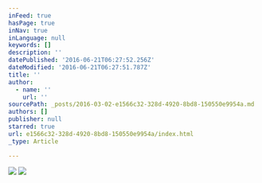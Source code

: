 ```yaml
---
inFeed: true
hasPage: true
inNav: true
inLanguage: null
keywords: []
description: ''
datePublished: '2016-06-21T06:27:52.256Z'
dateModified: '2016-06-21T06:27:51.787Z'
title: ''
author:
  - name: ''
    url: ''
sourcePath: _posts/2016-03-02-e1566c32-328d-4920-8bd8-150550e9954a.md
authors: []
publisher: null
starred: true
url: e1566c32-328d-4920-8bd8-150550e9954a/index.html
_type: Article

---
```

![](https://s3-us-west-2.amazonaws.com/the-grid-img/p/7a245315c2d69c018581b95c8471e0970c7822d1.jpg)
![](https://s3-us-west-2.amazonaws.com/the-grid-img/p/01ceba15c8b2b1b5731dbdd54ddb3590262ac2f9.jpg)
